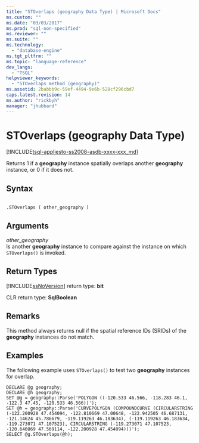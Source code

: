 ```yaml
---
title: "STOverlaps (geography Data Type) | Microsoft Docs"
ms.custom: ""
ms.date: "03/03/2017"
ms.prod: "sql-non-specified"
ms.reviewer: ""
ms.suite: ""
ms.technology: 
  - "database-engine"
ms.tgt_pltfrm: ""
ms.topic: "language-reference"
dev_langs: 
  - "TSQL"
helpviewer_keywords: 
  - "STOverlaps method (geography)"
ms.assetid: 2babbb9c-59ef-4494-9e6b-528cf296cbd7
caps.latest.revision: 14
ms.author: "rickbyh"
manager: "jhubbard"
---
```

# STOverlaps (geography Data Type)
[!INCLUDE[tsql-appliesto-ss2008-asdb-xxxx-xxx_md](../../relational-databases/import-export/includes/tsql-appliesto-ss2008-asdb-xxxx-xxx-md.md)]

  Returns 1 if a **geography** instance spatially overlaps another **geography** instance, or 0 if it does not.  
  
## Syntax  
  
```  
  
.STOverlaps ( other_geography )  
```  
  
## Arguments  
 *other_geography*  
 Is another **geography** instance to compare against the instance on which `STOverlaps()` is invoked.  
  
## Return Types  
 [!INCLUDE[ssNoVersion](../../advanced-analytics/r-services/includes/ssnoversion-md.md)] return type: **bit**  
  
 CLR return type: **SqlBoolean**  
  
## Remarks  
 This method always returns null if the spatial reference IDs (SRIDs) of the **geography** instances do not match.  
  
## Examples  
 The following example uses `STOverlaps()` to test two **geography** instances for overlap.  
  
```  
DECLARE @g geography;  
DECLARE @h geography;  
SET @g = geography::Parse('POLYGON ((-120.533 46.566, -118.283 46.1, -122.3 47.45, -120.533 46.566))');  
SET @h = geography::Parse('CURVEPOLYGON (COMPOUNDCURVE (CIRCULARSTRING (-122.200928 47.454094, -122.810669 47.00648, -122.942505 46.687131, -121.14624 45.786679, -119.119263 46.183634), (-119.119263 46.183634, -119.273071 47.107523), CIRCULARSTRING (-119.273071 47.107523, -120.640869 47.569114, -122.200928 47.454094)))');  
SELECT @g.STOverlaps(@h);  
```  
  
  